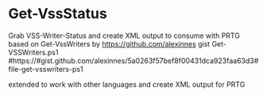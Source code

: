 # Get-VssStatus
Grab VSS-Writer-Status and create XML output to consume with PRTG
based on Get-VssWriters by https://github.com/alexinnes gist Get-VSSWriters.ps1 
#https://#gist.github.com/alexinnes/5a0263f57bef8f00431dca923faa63d3#file-get-vsswriters-ps1

extended to work with other languages and create XML output for PRTG
